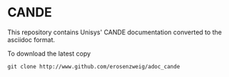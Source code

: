 # CANDE

This repository contains Unisys' CANDE documentation converted to the asciidoc format.

To download the latest copy
```
git clone http://www.github.com/erosenzweig/adoc_cande
```

